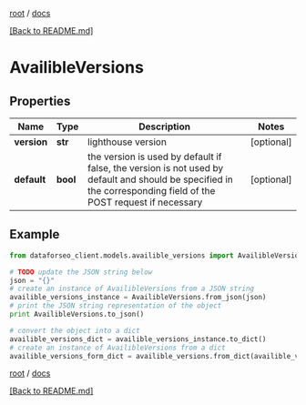 [root](./../ "root") / [docs](./ "docs")

[[Back to README.md]](./../README.md "[Back to README.md]")

# AvailibleVersions

## Properties

Name | Type | Description | Notes
------------ | ------------- | ------------- | -------------
**version** | **str** | lighthouse version | [optional]
**default** | **bool** | the version is used by default if false, the version is not used by default and should be specified in the corresponding field of the POST request if necessary | [optional]

## Example

```python
from dataforseo_client.models.availible_versions import AvailibleVersions

# TODO update the JSON string below
json = "{}"
# create an instance of AvailibleVersions from a JSON string
availible_versions_instance = AvailibleVersions.from_json(json)
# print the JSON string representation of the object
print AvailibleVersions.to_json()

# convert the object into a dict
availible_versions_dict = availible_versions_instance.to_dict()
# create an instance of AvailibleVersions from a dict
availible_versions_form_dict = availible_versions.from_dict(availible_versions_dict)
```

  

[root](./../ "root") / [docs](./ "docs")

[[Back to README.md]](./../README.md "[Back to README.md]")